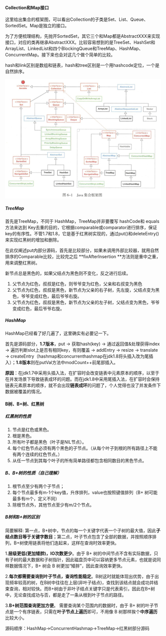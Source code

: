 #### Collection和Map接口

这里给出集合的框架图，可以看出Collection的子类是Set、List、Queue、SortedSet。Map是独立的接口。

为了方便梳理结构，先抛开SortedSet，其它三个和Map都是AbstractXXX来实现接口，对应的类再继承AbstractXXX。比较容易想到的是TreeSet、HashSet和ArrayList、LinkedList和四个BlockingQueue和TreeMap、HashMap、ConcurrentMap。接下来也会对这几个做个简单的比较。

hash和link区别是数组和链表，hash和tree区别是一个用hashcode定位，一个是自然排序。

<img src="./image/Java 集合框架图.jpeg" alt="Java 集合框架图" style="zoom: 60%;" />

##### TreeMap

首先是TreeMap，不同于 HashMap，TreeMap并非要覆写 hashCode和 equals方法来达到 Key去重的目的，它根据comparable或comparator进行排序，保证key的有序性。不管1.7和1.8，它是基于红黑树实现的，通过put()和deleteEntry()来实现红黑树的增加和删除。

在此仅阐述put内部分源码，首先是比较部分，如果未调用外部比较器，就用自然排序的Comparable比较，比较完之后 **fixAfterInsertion **方法则是重中之重，用来调整红黑树。

新节点总是黑色的，如果父结点为黑色则不变化，反之进行后续。

1. 父节点为红色，叔叔是红色，则爷爷变为红色，父亲和右叔变为黑色
2. 父节点为红色，叔叔是黑色，新节点为父亲的右子树，先左旋，父结点变为黑色，爷爷变成红色，最后爷爷右旋。
3. 父节点为红色，叔叔是黑色，新节点为父亲的左子树，父结点变为黑色，爷爷变成红色，最后爷爷右旋。

##### HashMap

HashMap已经看了好几遍了，这里确实有必要记一下。

首先是源码部分，**1.7版本**，put -> 获取hash(key) -> 通过返回值&处理获得index -> 遍历判断slot上是否有相同key，有则覆盖 -> addEntry -> resize -> translate -> createEntry（hashmap和concurrenthashmap在jdk1.8将头插入改为尾插入）；**1.8版本**则在putVal方法中modCount++前尾部插入。

**原因**：在jdk1.7中采用头插入法，在扩容时会改变链表中元素原本的顺序，以至于在并发场景下导致链表成环的问题。而在jdk1.8中采用尾插入法，在扩容时会保持链表元素原本的顺序，就不会出现**链表成环**的问题了，个人觉得也没了并发条件下数据被覆盖的情况。

#### B树、B+树、红黑树

##### 红黑树的性质

1. 节点是红色或黑色。
2. 根是黑色。
3. 所有叶子都是黑色（叶子是NIL节点）。
4. 每个红色节点必须有两个黑色的子节点。（从每个叶子到根的所有路径上不能有两个连续的红色节点。）
5. 从任一节点到其每个叶子的所有简单路径都包含相同数目的黑色节点。

##### B、B+树的性质（自己理解）

1. 根节点至少有两个子节点；
2. 每个节点最多有m-1个key值，升序排列，value也按照键值排列（B+ 树可能最多有m个，定义不同）
3. 除根节点外，其他节点至少有m/2个节点。

##### B树和B+树的区别

简要解释:
第一点，B+树中，节点的每一个关键字代表一个子树的最大值，因此**子结点数目等于关键字数目**；第二点，叶子节点包含了全部的数据，并按照顺序排列，B+树使用链表将他们连起来，这样在查询时效率更快。

1.**层级更低(更加矮胖)，IO次数更少**。由于 B+ 树的中间节点不含有实际数据，只有子树的最大数据和子树指针，因此磁盘页中可以容纳更多节点元素，也就是说同样数据情况下，B+ 树会 B 树更加“矮胖”，因此查询效率更快。

2.**每次都需要查询到叶子节点，查询性能稳定**。B树这时就能体现出优势，由于出现频率较高的树，在B树中往往在上层(非叶子结点)，查找到该结点就会成功并结束查询，相对较快。而B+树由于非叶子结点关键字只是代表索引，因此在B+树中，无论查找成功与否，都是走了一条从根到叶子节点的路径。

3.**B+树范围查询更加方便**。 需要查询某个范围内的数据时，由于 B+ 树的叶子节点是一个有序链表，只需在**叶子节点上遍历**即可，不用像 B 树那样挨个**中序遍历**比较大小。

源码顺序：HashMap->ConcurrentHashmap->TreeMap->红黑树部分源码

